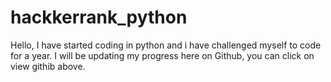 # hackkerrank_python
Hello,
I have started coding in python and i have challenged myself to code for a year. I will be updating my progress here on Github, you can click on view githib above.
